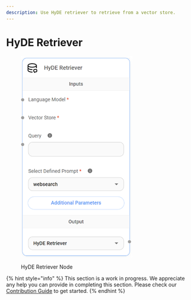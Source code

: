 ```yaml
---
description: Use HyDE retriever to retrieve from a vector store.
---
```


# HyDE Retriever

<figure><img src="/assets/image (143).png" alt="" width="302"><figcaption><p>HyDE Retriever Node</p></figcaption></figure>

{% hint style="info" %}
This section is a work in progress. We appreciate any help you can provide in completing this section. Please check our [Contribution Guide](broken-reference) to get started.
{% endhint %}
